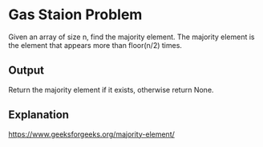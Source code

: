 # Gas Staion Problem
Given an array of size n, find the majority element. The majority element is the element that appears more than floor(n/2) times.

## Output
Return the majority element if it exists, otherwise return None.

## Explanation
https://www.geeksforgeeks.org/majority-element/

